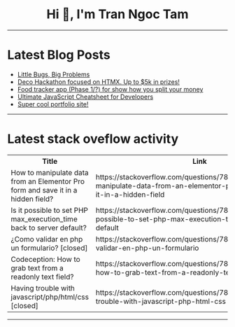 <h1 align="center">Hi 👋, I'm Tran Ngoc Tam</h1>

---

# Latest Blog Posts 
<!-- BLOG-POST-LIST:START -->
- [Little Bugs, Big Problems](https://dev.to/mlr/little-bugs-big-problems-59gg)
- [Deco Hackathon focused on HTMX. Up to $5k in prizes!](https://dev.to/gbrantunes/deco-hackathon-focused-on-htmx-up-to-5k-in-prizes-1g2k)
- [Food tracker app &lpar;Phase 1/?&rpar; for show how you split your money](https://dev.to/caresle/food-tracker-app-phase-1-for-show-how-you-split-your-money-3p8e)
- [Ultimate JavaScript Cheatsheet for Developers](https://dev.to/dk119819/ultimate-javascript-cheatsheet-for-developers-43d3)
- [Super cool portfolio site!](https://dev.to/jgar514/super-cool-portfolio-site-569a)
<!-- BLOG-POST-LIST:END -->

---

# Latest stack oveflow activity
<table>
  <tr><th>Title</th><th>Link</th></tr>
  <!-- STACKOVERFLOW:START --><tr><td>How to manipulate data from an Elementor Pro form and save it in a hidden field?</td><td>https://stackoverflow.com/questions/78635171/how-to-manipulate-data-from-an-elementor-pro-form-and-save-it-in-a-hidden-field</td></tr><tr><td>Is it possible to set PHP max_execution_time back to server default?</td><td>https://stackoverflow.com/questions/78635071/is-it-possible-to-set-php-max-execution-time-back-to-server-default</td></tr><tr><td>¿Como validar en php un formulario? [closed]</td><td>https://stackoverflow.com/questions/78634921/como-validar-en-php-un-formulario</td></tr><tr><td>Codeception: How to grab text from a readonly text field?</td><td>https://stackoverflow.com/questions/78634866/codeception-how-to-grab-text-from-a-readonly-text-field</td></tr><tr><td>Having trouble with javascript/php/html/css [closed]</td><td>https://stackoverflow.com/questions/78634830/having-trouble-with-javascript-php-html-css</td></tr><!-- STACKOVERFLOW:END -->
</table>

---


